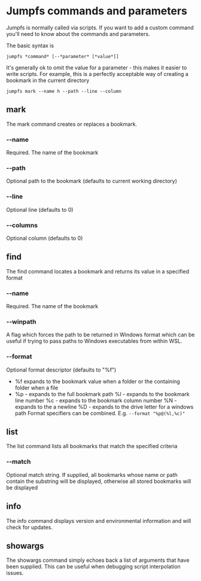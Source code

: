 # Jumpfs commands and parameters

Jumpfs is normally called via scripts.  If you want to add a custom command you'll need to know about the commands and parameters.

The basic syntax is 

```
jumpfs *command* [--*parameter* [*value*]] 
```

It's generally ok to omit the value for a parameter - this makes it easier to write scripts.  For example, this is a perfectly acceptable way of creating a bookmark in the current directory

```
jumpfs mark --name h --path --line --column
```

## mark 
The mark command creates or replaces a bookmark.
### --name
Required.  The name of the bookmark
### --path 
Optional path to the bookmark (defaults to current working directory)
### --line 
Optional line (defaults to 0)
### --columns 
Optional column (defaults to 0)

## find
The find command locates a bookmark and returns its value in a specified format
### --name
Required.  The name of the bookmark
### --winpath 
A flag which forces the path to be returned in Windows format which can be useful if trying to pass paths to Windows executables from within WSL.
### --format 
Optional format descriptor (defaults to "%f")
- %f expands to the bookmark value when a folder or the containing folder when a file
- %p - expands to the full bookmark path
  %l - expands to the bookmark line number 
  %c - expands to the bookmark column number
  %N - expands to the a newline
  %D - expands to the drive letter for a windows path
Format specifiers can be combined. E.g. `--format "%p@(%l,%c)"`

## list
The list command lists all bookmarks that match the specified criteria
### --match
Optional match string.  If supplied, all bookmarks whose name or path contain the substring will be displayed, otherwise all stored bookmarks will be displayed

## info
The info command displays version and environmental information and will check for updates.

## showargs
The showargs command simply echoes back a list of arguments that have been supplied. This can be useful when debugging script interpolation issues.




